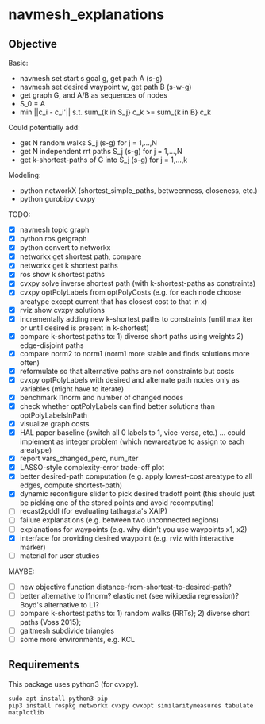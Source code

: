 # navmesh_explanations

## Objective

Basic:
- navmesh set start s goal g, get path A (s-g)
- navmesh set desired waypoint w, get path B (s-w-g)
- get graph G, and A/B as sequences of nodes
- S_0 = A
- min ||c_i - c_i'||  s.t.  sum_{k in S_j} c_k >= sum_{k in B} c_k

Could potentially add:
- get N random walks S_j (s-g) for j = 1,...,N
- get N independent rrt paths S_j (s-g) for j = 1,...,N
- get k-shortest-paths of G into S_j (s-g) for j = 1,...,k

Modeling:
- python networkX (shortest_simple_paths, betweenness, closeness, etc.)
- python gurobipy cvxpy

TODO:
- [x] navmesh topic graph
- [x] python ros getgraph
- [x] python convert to networkx
- [x] networkx get shortest path, compare
- [x] networkx get k shortest paths
- [x] ros show k shortest paths
- [x] cvxpy solve inverse shortest path (with k-shortest-paths as constraints)
- [x] cvxpy optPolyLabels from optPolyCosts (e.g. for each node choose areatype except current that has closest cost to that in x)
- [x] rviz show cvxpy solutions
- [x] incrementally adding new k-shortest paths to constraints (until max iter or until desired is present in k-shortest)
- [x] compare k-shortest paths to: 1) diverse short paths using weights 2) edge-disjoint paths
- [x] compare norm2 to norm1 (norm1 more stable and finds solutions more often)
- [x] reformulate so that alternative paths are not constraints but costs
- [x] cvxpy optPolyLabels with desired and alternate path nodes only as variables (might have to iterate)
- [x] benchmark l1norm and number of changed nodes
- [x] check whether optPolyLabels can find better solutions than optPolyLabelsInPath
- [x] visualize graph costs
- [x] HAL paper baseline (switch all 0 labels to 1, vice-versa, etc.) ... could implement as integer problem (which newareatype to assign to each areatype)
- [x] report vars_changed_perc, num_iter
- [x] LASSO-style complexity-error trade-off plot
- [x] better desired-path computation (e.g. apply lowest-cost areatype to all edges, compute shortest-path)
- [x] dynamic reconfigure slider to pick desired tradoff point (this should just be picking one of the stored points and avoid recomputing)
- [ ] recast2pddl (for evaluating tathagata's XAIP)
- [ ] failure explanations (e.g. between two unconnected regions)
- [ ] explanations for waypoints (e.g. why didn't you use waypoints x1, x2)
- [x] interface for providing desired waypoint (e.g. rviz with interactive marker)
- [ ] material for user studies

MAYBE:
- [ ] new objective function distance-from-shortest-to-desired-path?
- [ ] better alternative to l1norm? elastic net (see wikipedia regression)? Boyd's alternative to L1?
- [ ] compare k-shortest paths to: 1) random walks (RRTs); 2) diverse short paths (Voss 2015);
- [ ] gaitmesh subdivide triangles
- [ ] some more environments, e.g. KCL

## Requirements

This package uses python3 (for cvxpy).

```
sudo apt install python3-pip
pip3 install rospkg networkx cvxpy cvxopt similaritymeasures tabulate matplotlib
```

